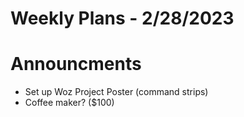 # Weekly Plans - 2/28/2023

# Announcments
- Set up Woz Project Poster (command strips)
- Coffee maker? ($100)
